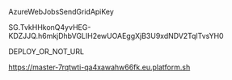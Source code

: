 AzureWebJobsSendGridApiKey

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

DEPLOY_OR_NOT_URL

https://master-7rqtwti-qa4xawahw66fk.eu.platform.sh
